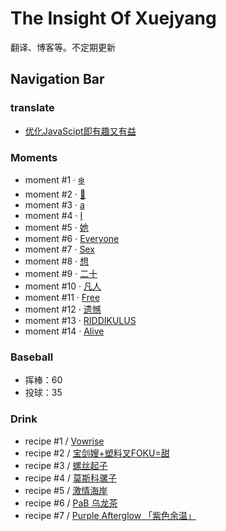 # The Insight Of Xuejyang

翻译、博客等。不定期更新


## Navigation Bar

### translate
- [优化JavaScipt即有趣又有益](./translate/optimizing-javascript.md)



### Moments

- moment #1 · [❄️](./moments/1.md)
- moment #2 · [🤨](./moments/2.md)
- moment #3 · [a](./moments/3.md)
- moment #4 · [I](./moments/4.md)
- moment #5 · [她](./moments/5.md)
- moment #6 · [Everyone](./moments/6.md)
- moment #7 · [Sex](./moments/7.md)
- moment #8 · [想](./moments/8.md)
- moment #9 · [二十](./moments/9.md)
- moment #10 · [凡人](./moments/10.md)
- moment #11 · [Free](./moments/11.md)
- moment #12 · [遗憾](./moments/12.md)
- moment #13 · [RIDDIKULUS](./moments/13.md)
- moment #14 · [Alive](./moments/14.md)

### Baseball

- 挥棒：60
- 投球：35


### Drink

- recipe #1 / [Vowrise](./drink/1.md)
- recipe #2 / [宝剑嫂+塑料叉FOKU=甜](./drink/2.md)
- recipe #3 / [螺丝起子](./drink/3.md)
- recipe #4 / [莫斯科骡子](./drink/4.md)
- recipe #5 / [激情海岸](./drink/5.md)
- recipe #6 / [PaB 乌龙茶](./drink/6.md)
- recipe #7 / [Purple Afterglow 「紫色余温」](./drink/7.md)